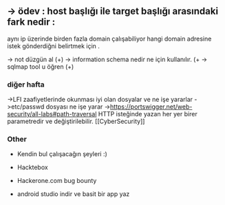 -> ödev : host başlığı ile target başlığı arasındaki fark nedir  :
--
aynı ip üzerinde birden fazla domain çalışabiliyor hangi domain adresine istek gönderdiğni belirtmek için .


-> not düzgün al (+)
-> information schema nedir ne için kullanılır. (+
-> sqlmap tool u öğren  (+)
### diğer hafta
->LFI zaafiyetlerinde okunması iyi olan dosyalar ve ne işe yararlar
->etc/passwd dosyası ne işe yarar
->https://portswigger.net/web-security/all-labs#path-traversal
HTTP isteğinde yazan her yer birer parametredir ve değiştirilebilir.
[[CyberSecurity]]

### Other 

- Kendin bul çalışacağın şeyleri :)
- Hacktebox
- Hackerone.com bug bounty 

- android studio indir ve basit bir app yaz 